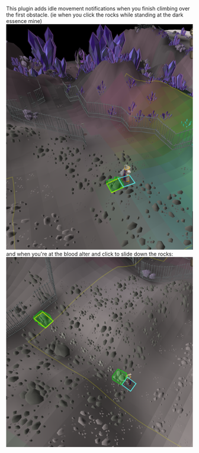 This plugin adds idle movement notifications when you finish climbing over the first obstacle. 
(ie when you click the rocks while standing at the dark essence mine)
![screenshot](obstacle1.png)  
and when you're at the blood alter and click to slide down the rocks:
![screenshot](obstacle2.png)